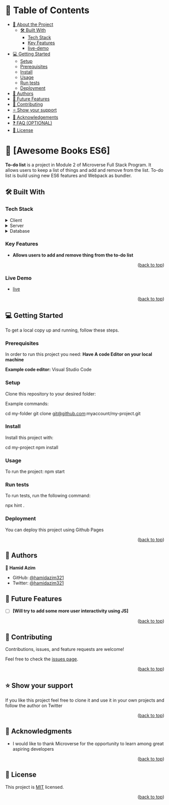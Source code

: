 <a name="readme-top"></a>

# 📗 Table of Contents

- [📖 About the Project](#about-project)
  - [🛠 Built With](#built-with)
    - [Tech Stack](#tech-stack)
    - [Key Features](#key-features)
    - [live-demo](#live-demo)
- [💻 Getting Started](#getting-started)
  - [Setup](#setup)
  - [Prerequisites](#prerequisites)
  - [Install](#install)
  - [Usage](#usage)
  - [Run tests](#run-tests)
  - [Deployment](#deployment)
- [👥 Authors](#authors)
- [🔭 Future Features](#future-features)
- [🤝 Contributing](#contributing)
- [⭐️ Show your support](#support)
- [🙏 Acknowledgements](#acknowledgements)
- [❓ FAQ (OPTIONAL)](#faq)
- [📝 License](#license)


# 📖 [Awesome Books ES6] <a name="about-project"></a>

**To-do list** is a project in Module 2 of Microverse Full Stack Program. It allows users to keep a list of things and add and remove from the list. To-do list is build using new ES6 features and Webpack as bundler.

## 🛠 Built With <a name="built-with"></a>

### Tech Stack <a name="tech-stack"></a>

<details>
  <summary>Client</summary>
  <ul>
    <li><a href="https://html5.org">HTML</a></li>
    <li><a href="https://www.w3.org/Style/CSS/Overview.en.html">CSS</a></li>
    <li><a href="https://www.javascript.com/">JavaScript</a></li>
  </ul>
</details>

<details>
  <summary>Server</summary>
  <ul>
    <li>N/A</li>
  </ul>
</details>

<details>
<summary>Database</summary>
  <ul>
    <li>N/A</li>
  </ul>
</details>



### Key Features <a name="key-features"></a>

- **Allows users to add and remove thing from the to-do list**


<p align="right">(<a href="#readme-top">back to top</a>)</p>

### Live Demo <a name="live-demo"></a>

-  [live](https://hamidazim321.github.io/To-do-list/dist/)


<p align="right">(<a href="#readme-top">back to top</a>)</p>

## 💻 Getting Started <a name="getting-started"></a>

To get a local copy up and running, follow these steps.

### Prerequisites

In order to run this project you need:
**Have A code Editor on your local machine**


**Example code editor:**
Visual Studio Code



### Setup

Clone this repository to your desired folder:

Example commands:

  cd my-folder
  git clone git@github.com:myaccount/my-project.git



### Install

Install this project with:

  cd my-project
  npm install


### Usage

To run the project:
  npm start



### Run tests

To run tests, run the following command:

npx hint .

### Deployment

You can deploy this project using Github Pages

<p align="right">(<a href="#readme-top">back to top</a>)</p>


## 👥 Authors <a name="authors"></a>


👤 **Hamid Azim**

- GitHub: [@hamidazim321](https://github.com/hamidazim321)
- Twitter: [@hamidazim321](https://twitter.com/hamidazim321)

## 🔭 Future Features <a name="future-features"></a>

- [ ] **[Will try to add some more user interactivity using JS]**

<p align="right">(<a href="#readme-top">back to top</a>)</p>




## 🤝 Contributing <a name="contributing"></a>

Contributions, issues, and feature requests are welcome!

Feel free to check the [issues page](../../issues/).

<p align="right">(<a href="#readme-top">back to top</a>)</p>



## ⭐️ Show your support <a name="support"></a>

If you like this project feel free to clone it and use it in your own projects and follow the author on Twitter

<p align="right">(<a href="#readme-top">back to top</a>)</p>


## 🙏 Acknowledgments <a name="acknowledgements"></a>

- I would like to thank Microverse for the opportunity to learn among great aspiring developers
  
<p align="right">(<a href="#readme-top">back to top</a>)</p>





## 📝 License <a name="license"></a>

This project is [MIT](./LICENSE) licensed.

<p align="right">(<a href="#readme-top">back to top</a>)</p>


